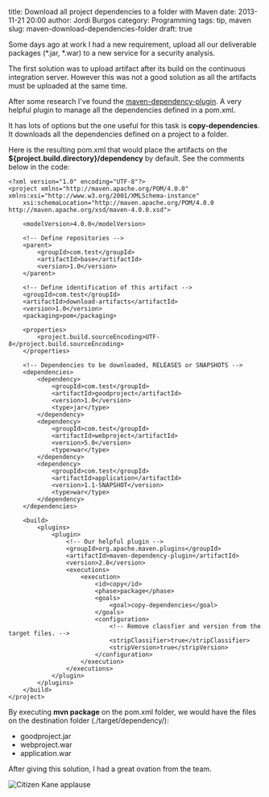 title: Download all project dependencies to a folder with Maven
date: 2013-11-21 20:00
author: Jordi Burgos
category: Programming
tags: tip, maven
slug: maven-download-dependencies-folder
draft: true

Some days ago at work I had a new requirement, upload all our deliverable packages (\*.jar, \*.war) to a new service for a security analysis.

The first solution was to upload artifact after its build on the continuous integration server. However this was not a good solution as all the artifacts must be uploaded at the same time.

After some research I've found the [maven-dependency-plugin](http://maven.apache.org/plugins/maven-dependency-plugin/). A very helpful plugin to manage all the dependencies defined in a pom.xml.

It has lots of options but the one useful for this task is **copy-dependencies**. It downloads all the dependencies defined on a project to a folder.

Here is the resulting pom.xml that would place the artifacts on the **${project.build.directory}/dependency** by default. See the comments below in the code:

    <?xml version="1.0" encoding="UTF-8"?>
    <project xmlns="http://maven.apache.org/POM/4.0.0" xmlns:xsi="http://www.w3.org/2001/XMLSchema-instance"
        xsi:schemaLocation="http://maven.apache.org/POM/4.0.0 http://maven.apache.org/xsd/maven-4.0.0.xsd">
    
        <modelVersion>4.0.0</modelVersion>
    
        <!-- Define repositories -->
        <parent>
            <groupId>com.test</groupId>
            <artifactId>base</artifactId>
            <version>1.0</version>
        </parent>
    
        <!-- Define identification of this artifact -->
        <groupId>com.test</groupId>
        <artifactId>download-artifacts</artifactId>
        <version>1.0</version>
        <packaging>pom</packaging>
    
        <properties>
            <project.build.sourceEncoding>UTF-8</project.build.sourceEncoding>
        </properties>

        <!-- Dependencies to be downloaded, RELEASES or SNAPSHOTS -->
        <dependencies>
            <dependency>
                <groupId>com.test</groupId>
                <artifactId>goodproject</artifactId>
                <version>1.0</version>
                <type>jar</type>
            </dependency>
            <dependency>
                <groupId>com.test</groupId>
                <artifactId>webproject</artifactId>
                <version>5.0</version>
                <type>war</type>
            </dependency>
            <dependency>
                <groupId>com.test</groupId>
                <artifactId>application</artifactId>
                <version>1.1-SNAPSHOT</version>
                <type>war</type>
            </dependency>
        </dependencies>
    
        <build>
            <plugins>
                <plugin>
                    <!-- Our helpful plugin -->
                    <groupId>org.apache.maven.plugins</groupId>
                    <artifactId>maven-dependency-plugin</artifactId>
                    <version>2.8</version>
                    <executions>
                        <execution>
                            <id>copy</id>
                            <phase>package</phase>
                            <goals>
                                <goal>copy-dependencies</goal>
                            </goals>
                            <configuration>
                                <!-- Remove classfier and version from the target files. -->
                                <stripClassifier>true</stripClassifier>
                                <stripVersion>true</stripVersion>
                            </configuration>
                        </execution>
                    </executions>
                </plugin>
            </plugins>
        </build>
    </project>

By executing **mvn package** on the pom.xml folder, we would have the files on the destination folder (./target/dependency/):

* goodproject.jar
* webproject.war
* application.war

After giving this solution, I had a great ovation from the team.

<div class="center" markdown="1">

![Citizen Kane applause]({filename}/images/meme/citizenkane.gif)

</div>
